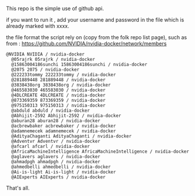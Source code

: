 
This repo is the simple use of github api.


if you want to run it , add your username and password in the file which is already marked with xxxx.

the file format the script rely on (copy from the folk repo list page), such as 
from : https://github.com/NVIDIA/nvidia-docker/network/members

```
@NVIDIA NVIDIA / nvidia-docker
  @05rajrk 05rajrk / nvidia-docker
  @15863004186sunchi 15863004186sunchi / nvidia-docker
  @2075 2075 / nvidia-docker
  @222233tommy 222233tommy / nvidia-docker
  @281889448 281889448 / nvidia-docker
  @3838438org 3838438org / nvidia-docker
  @465583030 465583030 / nvidia-docker
  @4DLCREATE 4DLCREATE / nvidia-docker
  @873369359 873369359 / nvidia-docker
  @975150313 975150313 / nvidia-docker
  @abduld abduld / nvidia-docker
  @Abhijit-2592 Abhijit-2592 / nvidia-docker
  @aburan28 aburan28 / nvidia-docker
  @acbrewbaker acbrewbaker / nvidia-docker
  @adamnemecek adamnemecek / nvidia-docker
  @AdityaChaganti AdityaChaganti / nvidia-docker
  @Adventvr Adventvr / nvidia-docker
  @afcarl afcarl / nvidia-docker
  @AfricaMachineIntelligence AfricaMachineIntelligence / nvidia-docker
  @aglavers aglavers / nvidia-docker
  @ahmadpgh ahmadpgh / nvidia-docker
  @ahmedbelli ahmedbelli / nvidia-docker
  @Ai-is-light Ai-is-light / nvidia-docker
  @AIExperts AIExperts / nvidia-docker
```

That's all.

